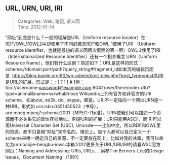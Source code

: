 URL, URN, URI, IRI
---
    
> Categories: Web, 笔记, 语义网  
> Time: 2012-01-14
    
“网址”到底是什么？一般的理解是URL（Uniform resource locator）在RDF/OWL1/OWL2中却使用了不同的概念RDF和OWL 1使用了URI （Uniform resource identifier，也就是最初的语义网层次蛋糕的第一层）OWL 2使用了IRI（Internationalized Resource Identifier）还有一个相关概念 URN（Uniform Resource Name）。他们有什么区别？简述如下：URL是这样的形式：scheme://domain:port/path?query_string#fragment_id如本页的编辑页面是  https://blog.baojie.org:80/wp-admin/post-new.php?post_type=post#URI是URL的扩展，形式是：     <scheme name> : <hierarchical part> [ ? <query> ] [ # <fragment> ]例： foo://username:password@example.com:8042/over/there/index.dtb?type=animal&name=narwhal#nose Wikipedia上列有官方和非官方的URI scheme，如about, ed2k, doi, skype，都是。URI不一定指向一个网址URN是一种URI，形式如 urn:isbn:0451450523（书号），urn:mpeg:mpeg7:schema:2001（MPEG-7标准）。URN使我们可以描述一个资源而不必关系它的具体存档地址。IRI是URI的扩展：URI只能用ASCII，而IRI可以用Universal Character Set (USC), Unicode——比如中文。所以RDF和OWL里的资源，都不只是用“网址”来命名的。理论上，每个人都可以自己定义一个scheme来唯一确定自己的资源，不一定要放在网上，比如对我的冰箱，我可以命名为urn:baojie-bengbu-iowa:冰箱:2012更多关于URL/URI/IRI的请看W3C官方网页：Naming and Addressing: URIs, URLs, …另参Tim Berners-Lee的Design Issues，Document Naming （1991）     
    